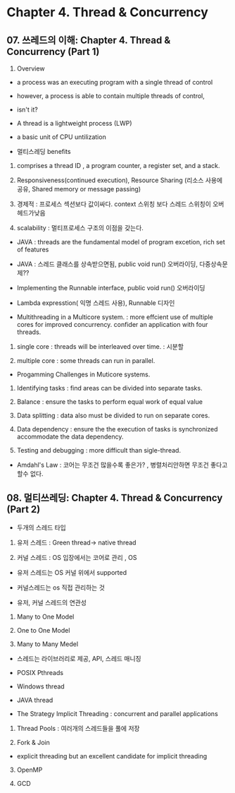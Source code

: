 # Chapter 4. Thread & Concurrency

## 07. 쓰레드의 이해: Chapter 4. Thread & Concurrency (Part 1)

1. Overview

- a process was an executing program with a single thread of control

- however, a process is able to contain multiple threads of control,

- isn't it?

- A thread is a lightweight process (LWP)

- a basic unit of CPU untilization

- 멀티스레딩 benefits

1. comprises a thread ID , a program counter, a register set, and a stack.

2. Responsiveness(continued execution), Resource Sharing (리소스 사용에 공유, Shared memory or message passing)

3. 경제적 : 프로세스 섹션보다 값이싸다. context 스위칭 보다 스레드 스위칭이 오버헤드가낮음

4. scalability : 멀티프로세스 구조의 이점을 갖는다.

- JAVA : threads are the fundamental model of program excetion,  rich set of features

- JAVA : 스레드 클래스를 상속받으면됨, public void run() 오버라이딩, 다중상속문제??

- Implementing the Runnable interface, public void run() 오버라이딩

- Lambda expresstion( 익명 스레드 사용), Runnable 디자인


- Multithreading in a Multicore system. : more effcient use of multiple cores for improved concurrency. confider an application with four threads.

1. single core : threads will be interleaved over time. : 시분할

2. multiple core : some threads can run in parallel.

- Progamming Challenges in Muticore systems.

1. Identifying tasks : find areas can be divided into separate tasks.

2. Balance : ensure the tasks to perform equal work of equal value

3. Data splitting : data also must be divided to run on separate cores.

4. Data dependency : ensure the the execution of tasks is synchronized accommodate the data dependency.

5. Testing and debugging : more difficult than sigle-thread.

- Amdahl's Law : 코어는 무조건 많을수록 좋은가? , 병렬처리안하면 무조건 좋다고할수 없다.


## 08. 멀티쓰레딩: Chapter 4. Thread & Concurrency (Part 2)

- 두개의 스레드 타입

1. 유저 스레드 : Green thread-> native thread

2. 커널 스레드 : OS 입장에서는 코어로 관리 , OS

- 유저 스레드는 OS 커널 위에서 supported

- 커널스레드는 os 직접 관리하는 것

- 유저, 커널 스레드의 연관성

1. Many to One Model

2. One to One Model

3. Many to Many Medel

- 스레드는 라이브러리로 제공, API, 스레드 매니징

- POSIX Pthreads

- Windows thread

- JAVA thread

- The Strategy Implicit Threading : concurrent and parallel applications

1. Thread Pools : 여러개의 스레드들을 풀에 저장

2. Fork & Join

- explicit threading but an excellent candidate for implicit threading

3. OpenMP

4. GCD 